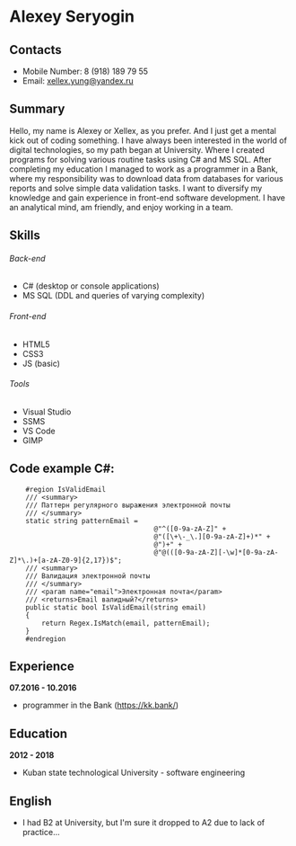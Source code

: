 # Alexey Seryogin

## Contacts
* Mobile Number: 8 (918) 189 79 55  
* Email: xellex.yung@yandex.ru

## Summary
Hello, my name is Alexey or Xellex, as you prefer. 
And I just get a mental kick out of coding something. 
I have always been interested in the world of digital technologies, so my path began at University. 
Where I created programs for solving various routine tasks using C# and MS SQL. 
After completing my education I managed to work as a programmer in a Bank, 
where my responsibility was to download data from databases for various reports and solve simple data validation tasks.
I want to diversify my knowledge and gain experience in front-end software development. 
I have an analytical mind, am friendly, and enjoy working in a team.

## Skills
###### Back-end
* C# (desktop or console applications)
* MS SQL (DDL and queries of varying complexity)
###### Front-end
* HTML5
* CSS3 
* JS (basic)
###### Tools
* Visual Studio
* SSMS
* VS Code
* GIMP

## Code example C#:
        #region IsValidEmail
        /// <summary>
        /// Паттерн регулярного выражения электронной почты
        /// </summary>
        static string patternEmail = 
                                        @"^([0-9a-zA-Z]" + 
                                        @"([\+\-_\.][0-9a-zA-Z]+)*" + 
                                        @")+" + 
                                        @"@(([0-9a-zA-Z][-\w]*[0-9a-zA-Z]*\.)+[a-zA-Z0-9]{2,17})$";
        /// <summary>
        /// Валидация электронной почты 
        /// </summary>
        /// <param name="email">Электронная почта</param>
        /// <returns>Email валидный?</returns>
        public static bool IsValidEmail(string email)
        {
            return Regex.IsMatch(email, patternEmail);
        }
        #endregion
  
## Experience
**07.2016 - 10.2016**
* programmer in the Bank (https://kk.bank/)

## Education
**2012 - 2018**
* Kuban state technological University - software engineering

## English
* I had B2 at University, but I'm sure it dropped to A2 due to lack of practice...

